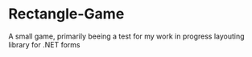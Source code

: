 # Rectangle-Game
A small game, primarily beeing a test for my work in progress layouting library for .NET forms
